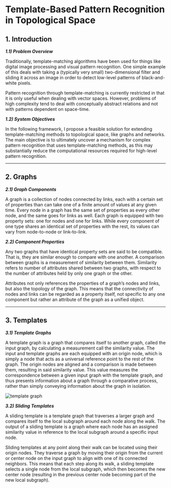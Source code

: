 # Template-Based Pattern Recognition in Topological Space

## 1. Introduction

**_1.1) Problem Overview_**

Traditionally, template-matching algorithms have been used for things like digital image processing and visual pattern recognition. One simple example of this deals with taking a (typically very small) two-dimensional filter and sliding it across an image in order to detect low-level patterns of black-and-white pixels. 

Pattern recognition through template-matching is currently restricted in that it is only useful when dealing with vector spaces. However, problems of high complexity tend to deal with conceptually abstract relations and not with patterns dependent on space-time.

**_1.2) System Objectives_**

In the following framework, I propose a feasible solution for extending template-matching methods to topological space, like graphs and networks. The main objective is to ultimately uncover a mechanism for complex pattern recognition that uses template-matching methods, as this may substantially reduce the computational resources required for high-level pattern recognition.

***

## 2. Graphs

**_2.1) Graph Components_**

A graph is a collection of nodes connected by links, each with a certain set of properties than can take one of a finite amount of values at any given time. Every node in a graph has the same set of properties as every other node, and the same goes for links as well. Each graph is equipped with two property sets: one for nodes and one for links. While every component of one type shares an identical set of properties with the rest, its values can vary from node-to-node or link-to-link.

**_2.2) Component Properties_**

Any two graphs that have identical property sets are said to be compatible. That is, they are similar enough to compare with one another. A comparison between graphs is a measurement of similarity between them. Similarity refers to number of attributes shared between two graphs, with respect to the number of attributes held by only one graph or the other.

Attributes not only references the properties of a graph’s nodes and links, but also the topology of the graph. This means that the connectivity of nodes and links can be regarded as a property itself, not specific to any one component but rather an attribute of the graph as a unified object.

***

## 3. Templates

**_3.1) Template Graphs_**

A template graph is a graph that compares itself to another graph, called the input graph, by calculating a measurement call the similarity value. The input and template graphs are each equipped with an origin node, which is simply a node that acts as a universal reference point to the rest of the graph. The origin nodes are aligned and a comparison is made between them, resulting in said similarity value. This value measures the correspondence between a given input graph with the template graph, and thus presents information about a graph through a comparative process, rather than simply conveying information about the graph in isolation. 

![template graph](https://github.com/CarsonScott/Topological-Template-Matching/blob/master/img/template.png)

**_3.2) Sliding Templates_**

A sliding template is a template graph that traverses a larger graph and compares itself to the local subgraph around each node along the walk. The output of a sliding template is a graph where each node has an assigned similarity value in reference to the local subgraph around a specific input node. 

Sliding templates at any point along their walk can be located using their origin nodes. They traverse a graph by moving their origin from the current or center node on the input graph to align with one of its connected neighbors. This means that each step along its walk, a sliding template selects a single node from the local subgraph, which then becomes the new center node (resulting in the previous center node becoming part of the new local subgraph).
